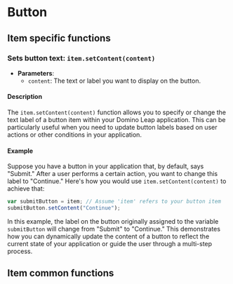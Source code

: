 # Button

## Item specific functions

### Sets button text: `item.setContent(content)`

- **Parameters**:
    - `content`: The text or label you want to display on the button.

#### Description

The `item.setContent(content)` function allows you to specify or change the text label of a button item within your
Domino Leap application. This can be particularly useful when you need to update button labels based on user actions or
other conditions in your application.

#### Example

Suppose you have a button in your application that, by default, says "Submit." After a user performs a certain action,
you want to change this label to "Continue." Here's how you would use `item.setContent(content)` to achieve that:

```javascript
var submitButton = item; // Assume 'item' refers to your button item
submitButton.setContent("Continue");
```

In this example, the label on the button originally assigned to the variable `submitButton` will change from "Submit"
to "Continue." This demonstrates how you can dynamically update the content of a button to reflect the current state of
your application or guide the user through a multi-step process.

## Item common functions

<!--@include: ./common/functions.md -->



<!--@include: ./common/event_objects.md -->


<!--@include: ./common/events.md -->